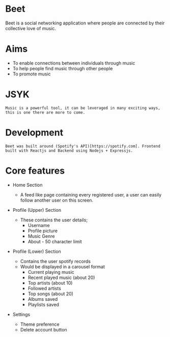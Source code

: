 # Beet

Beet is a social networking application where people are connected by their collective love of music.

# Aims

-   To enable connections between individuals through music
-   To help people find music through other people
-   To promote music

# JSYK

    Music is a powerful tool, it can be leveraged in many exciting ways, this is one there are more to come.

# Development

    Beet was built around (Spotify's API)[https://spotify.com]. Frontend built with Reactjs and Backend using Nodejs + Expressjs.

# Core features

-   Home Section

    -   A feed like page containing every registered user, a user can easily follow another user on this screen.

-   Profile (Upper) Section
    -   These contains the user details;
        -   Username
        -   Profile picture
        -   Music Genre
        -   About - 50 character limit
-   Profile (Lower) Section
    -   Contains the user spotify records
    -   Would be displayed in a carousel format
        -   Current playing music
        -   Recent played music (about 20)
        -   Top artists (about 10)
        -   Followed artists
        -   Top songs (about 20)
        -   Albums saved
        -   Playlists saved
-   Settings
    -   Theme preference
    -   Delete account button
